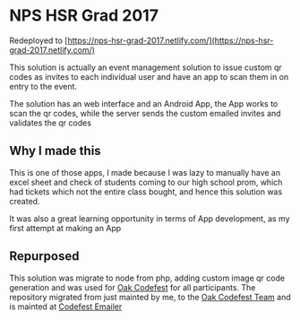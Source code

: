 # NPS HSR Grad 2017

Redeployed to [https://nps-hsr-grad-2017.netlify.com/](https://nps-hsr-grad-2017.netlify.com/)

This solution is actually an event management solution to issue custom qr codes as invites to each individual user and have an app to scan them in on entry to the event.

The solution has an web interface and an Android App, the App works to scan the qr codes, while the server sends the custom emailed invites and validates the qr codes


## Why I made this

This is one of those apps, I made because I was lazy to manually have an excel sheet and check of students coming to our high school prom, which had tickets which not the entire class bought, and hence this solution was created.

It was also a great learning opportunity in terms of App development, as my first attempt at making an App


## Repurposed 

This solution was migrate to node from php, adding custom image qr code generation and was used for [Oak Codefest](http://codefest.oakridge.in) for all participants. The repository migrated from just mainted by me, to the [Oak Codefest Team](https://github.com/oakblr) and is mainted at [Codefest Emailer](https://github.com/oakblr/Codefest-Emailer)
